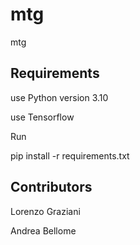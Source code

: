 # mtg
mtg

## Requirements
use Python version 3.10

use Tensorflow

Run

pip install -r requirements.txt

## Contributors
Lorenzo Graziani

Andrea Bellome
